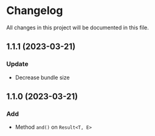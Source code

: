 # Changelog
All changes in this project will be documented in this file.

## 1.1.1 (2023-03-21)

### Update
- Decrease bundle size

## 1.1.0 (2023-03-21)

### Add
- Method `and()` on `Result<T, E>`
